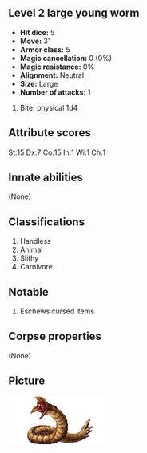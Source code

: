## Level 2 large young worm

- **Hit dice:** 5
- **Move:** 3"
- **Armor class:** 5
- **Magic cancellation:** 0 (0%)
- **Magic resistance:** 0%
- **Alignment:** Neutral
- **Size:** Large
- **Number of attacks:** 1
1. Bite, physical 1d4

## Attribute scores

St:15 Dx:7 Co:15 In:1 Wi:1 Ch:1

## Innate abilities

(None)

## Classifications

1. Handless
2. Animal
3. Slithy
4. Carnivore

## Notable

1. Eschews cursed items

## Corpse properties

(None)

## Picture

![Baby long worm](https://github.com/hyvanmielenpelit/GnollHackTileSet/blob/main/Monsters/baby_long_worm/baby_long_worm.png)
